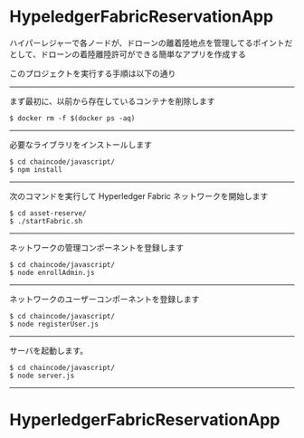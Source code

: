 # HypeledgerFabricReservationApp

ハイパーレジャーで各ノードが、ドローンの離着陸地点を管理してるポイントだとして、ドローンの着陸離陸許可ができる簡単なアプリを作成する

このプロジェクトを実行する手順は以下の通り

---
まず最初に、以前から存在しているコンテナを削除します

```
$ docker rm -f $(docker ps -aq)
```
---
必要なライブラリをインストールします

```
$ cd chaincode/javascript/
$ npm install
```
---
次のコマンドを実行して Hyperledger Fabric ネットワークを開始します

```
$ cd asset-reserve/
$ ./startFabric.sh
```
---
ネットワークの管理コンポーネントを登録します

```
$ cd chaincode/javascript/
$ node enrollAdmin.js
```
---
ネットワークのユーザーコンポーネントを登録します

```
$ cd chaincode/javascript/
$ node registerUser.js
```
---
サーバを起動します。

```
$ cd chaincode/javascript/
$ node server.js
```
---

# HyperledgerFabricReservationApp
